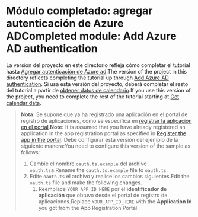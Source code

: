 # <a name="completed-module-add-azure-ad-authentication"></a><span data-ttu-id="84fbe-101">Módulo completado: agregar autenticación de Azure AD</span><span class="sxs-lookup"><span data-stu-id="84fbe-101">Completed module: Add Azure AD authentication</span></span>

<span data-ttu-id="84fbe-102">La versión del proyecto en este directorio refleja cómo completar el tutorial hasta [Agregar autenticación de Azure ad](https://docs.microsoft.com/graph/training/angular-tutorial?tutorial-step=3).</span><span class="sxs-lookup"><span data-stu-id="84fbe-102">The version of the project in this directory reflects completing the tutorial up through [Add Azure AD authentication](https://docs.microsoft.com/graph/training/angular-tutorial?tutorial-step=3).</span></span> <span data-ttu-id="84fbe-103">Si usa esta versión del proyecto, deberá completar el resto del tutorial a partir de [obtener datos de calendario](https://docs.microsoft.com/graph/training/angular-tutorial?tutorial-step=4).</span><span class="sxs-lookup"><span data-stu-id="84fbe-103">If you use this version of the project, you need to complete the rest of the tutorial starting at [Get calendar data](https://docs.microsoft.com/graph/training/angular-tutorial?tutorial-step=4).</span></span>

> <span data-ttu-id="84fbe-104">**Nota:** Se supone que ya ha registrado una aplicación en el portal de registro de aplicaciones, como se especifica en [registrar la aplicación en el portal](https://docs.microsoft.com/graph/tutorials/angular?tutorial-step=2).</span><span class="sxs-lookup"><span data-stu-id="84fbe-104">**Note:** It is assumed that you have already registered an application in the app registration portal as specified in [Register the app in the portal](https://docs.microsoft.com/graph/tutorials/angular?tutorial-step=2).</span></span> <span data-ttu-id="84fbe-105">Debe configurar esta versión del ejemplo de la siguiente manera:</span><span class="sxs-lookup"><span data-stu-id="84fbe-105">You need to configure this version of the sample as follows:</span></span>
>
> 1. <span data-ttu-id="84fbe-106">Cambie el nombre `oauth.ts.example` del archivo `oauth.ts`a.</span><span class="sxs-lookup"><span data-stu-id="84fbe-106">Rename the `oauth.ts.example` file to `oauth.ts`.</span></span>
> 1. <span data-ttu-id="84fbe-107">Edite `oauth.ts` el archivo y realice los cambios siguientes.</span><span class="sxs-lookup"><span data-stu-id="84fbe-107">Edit the `oauth.ts` file and make the following changes.</span></span>
>     1. <span data-ttu-id="84fbe-108">Reemplace `YOUR_APP_ID_HERE` por el **identificador de aplicación** que obtuvo desde el portal de registro de aplicaciones.</span><span class="sxs-lookup"><span data-stu-id="84fbe-108">Replace `YOUR_APP_ID_HERE` with the **Application Id** you got from the App Registration Portal.</span></span>
